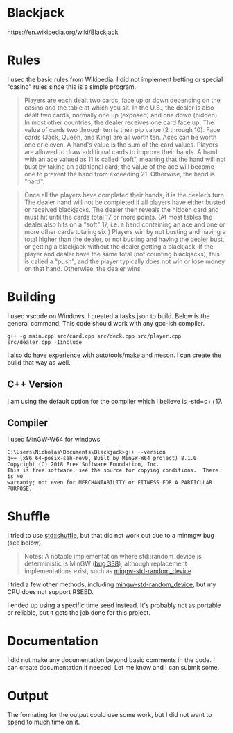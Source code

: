 
# Blackjack

https://en.wikipedia.org/wiki/Blackjack

# Rules
I used the basic rules from Wikipedia.  I did not implement betting or special "casino" rules since this is a simple program.

>Players are each dealt two cards, face up or down depending on the casino and the table at which you sit. In the U.S., the dealer is also dealt two cards, normally one up (exposed) and one down (hidden). In most other countries, the dealer receives one card face up. The value of cards two through ten is their pip value (2 through 10). Face cards (Jack, Queen, and King) are all worth ten. Aces can be worth one or eleven. A hand's value is the sum of the card values. Players are allowed to draw additional cards to improve their hands. A hand with an ace valued as 11 is called "soft", meaning that the hand will not bust by taking an additional card; the value of the ace will become one to prevent the hand from exceeding 21. Otherwise, the hand is "hard".

>Once all the players have completed their hands, it is the dealer’s turn. The dealer hand will not be completed if all players have either busted or received blackjacks. The dealer then reveals the hidden card and must hit until the cards total 17 or more points. (At most tables the dealer also hits on a "soft" 17, i.e. a hand containing an ace and one or more other cards totaling six.) Players win by not busting and having a total higher than the dealer, or not busting and having the dealer bust, or getting a blackjack without the dealer getting a blackjack. If the player and dealer have the same total (not counting blackjacks), this is called a "push", and the player typically does not win or lose money on that hand. Otherwise, the dealer wins. 

# Building
I used vscode on Windows.  I created a tasks.json to build.  Below is the general command.  This code should work with any gcc-ish compiler.

```
g++ -g main.cpp src/card.cpp src/deck.cpp src/player.cpp src/dealer.cpp -Iinclude
```

I also do have experience with autotools/make and meson.  I can create the build that way as well.

## C++ Version
I am using the default option for the compiler which I believe is -std=c++17.

## Compiler
I used MinGW-W64 for windows.

```
C:\Users\Nicholas\Documents\Blackjack>g++ --version
g++ (x86_64-posix-seh-rev0, Built by MinGW-W64 project) 8.1.0
Copyright (C) 2018 Free Software Foundation, Inc.
This is free software; see the source for copying conditions.  There is NO
warranty; not even for MERCHANTABILITY or FITNESS FOR A PARTICULAR PURPOSE.
```

# Shuffle

I tried to use [std::shuffle](https://en.cppreference.com/w/cpp/numeric/random/random_device), but that did not work out due to a minmgw bug (see below).

> Notes:
> A notable implementation where std::random_device is deterministic is MinGW ([bug 338](https://sourceforge.net/p/mingw-w64/bugs/338/)), although replacement implementations exist, such as [mingw-std-random_device](https://github.com/euloanty/mingw-std-random_device). 

I tried a few other methods, including [mingw-std-random_device](https://github.com/euloanty/mingw-std-random_device), but my CPU does not support RSEED.  

I ended up using a specific time seed instead.  It's probably not as portable or reliable, but it gets the job done for this project.

# Documentation
I did not make any documentation beyond basic comments in the code.  I can create documentation if needed.  Let me know and I can submit some.

# Output
The formating for the output could use some work, but I did not want to spend to much time on it.

